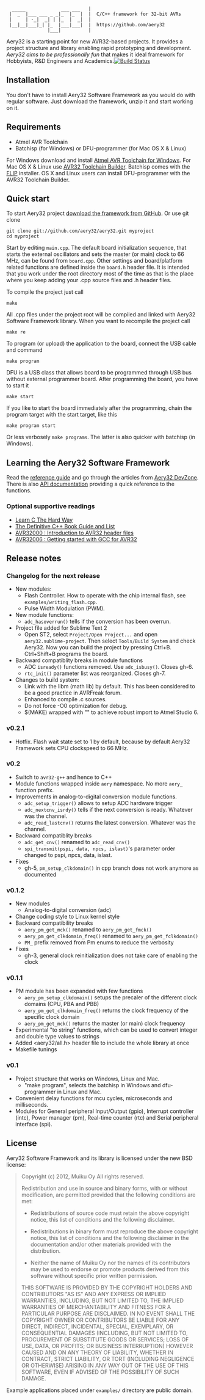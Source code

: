     
      _____             ___ ___   |
     |  _  |___ ___ _ _|_  |_  |  |  C/C++ framework for 32-bit AVRs
     |     | -_|  _| | |_  |  _|  |  
     |__|__|___|_| |_  |___|___|  |  https://github.com/aery32
                   |___|          |


Aery32 is a starting point for new AVR32-based projects. It provides a project structure and library enabling rapid prototyping and development. *Aery32 aims to be professionally fun* that makes it ideal framework for Hobbyists, R&D Engineers and Academics.[![Build Status](https://secure.travis-ci.org/aery32/aery32.png?branch=master)](http://travis-ci.org/aery32/aery32)

## Installation

You don't have to install Aery32 Software Framework as you would do with regular software. Just download the framework, unzip it and start working on it.

## Requirements

- Atmel AVR Toolchain
- Batchisp (for Windows) or DFU-programmer (for Mac OS X & Linux)

For Windows download and install [Atmel AVR Toolchain for Windows](http://www.atmel.com/tools/ATMELAVRTOOLCHAIN3_3_2FORWINDOWS.aspx). For Mac OS X & Linux use [AVR32 Toolchain Builder](https://github.com/jsnyder/avr32-toolchain). Batchisp comes with the [FLIP](http://www.atmel.com/tools/FLIP.aspx) installer. OS X and Linux users can install DFU-programmer with the AVR32 Toolchain Builder.
 
## Quick start

To start Aery32 project [download the framework from GitHub](https://github.com/aery32/aery32/tags). Or use git clone

    git clone git://github.com/aery32/aery32.git myproject
    cd myproject
    
Start by editing `main.cpp`. The default board initialization sequence, that starts the external oscillators and sets the master (or main) clock to 66 MHz, can be found from `board.cpp`. Other settings and board/platform related functions are defined inside the `board.h` header file. It is intended that you work under the root directory most of the time as that is the place where you keep adding your .cpp source files and .h header files.

To compile the project just call

    make

All .cpp files under the project root will be compiled and linked with Aery32 Software Framework library. When you want to recompile the project call

    make re

To program (or upload) the application to the board, connect the USB cable and command

    make program
    
DFU is a USB class that allows board to be programmed through USB bus without external programmer board. After programming the board, you have to start it

    make start

If you like to start the board immediately after the programming, chain the program target with the start target, like this

    make program start
    
Or less verbosely `make programs`. The latter is also quicker with batchisp (in Windows).

## Learning the Aery32 Software Framework

Read the [reference guide](http://aery32.readthedocs.org) and go through the articles from [Aery32 DevZone](http://devzone.aery32.com). There is also [API documentation](http://devzone.aery32.com/aery32/apidoc/) providing a quick reference to the functions.

### Optional supportive readings

- [Learn C The Hard Way](http://c.learncodethehardway.org/)
- [The Definitive C++ Book Guide and List](http://stackoverflow.com/questions/388242/the-definitive-c-book-guide-and-list)
- [AVR32000 : Introduction to AVR32 header files](http://www.atmel.com/Images/doc32005.pdf)
- [AVR32006 : Getting started with GCC for AVR32](http://www.atmel.com/Images/doc32074.pdf)

## Release notes
### Changelog for the next release

- New modules:
  - Flash Controller. How to operate with the chip internal flash, see `examples/writing_flash.cpp`.
  - Pulse Width Modulation (PWM).
- New module functions:
  - `adc_hasoverrun()` tells if the conversion has been overrun.
- Project file added for Sublime Text 2
  - Open ST2, select `Project/Open Project...` and open `aery32.sublime-project`. Then select `Tools/Build System` and check Aery32. Now you can build the project by pressing Ctrl+B. Ctrl+Shift+B programs the board.
- Backward compatiblity breaks in module functions
  - ADC `isready()` functions removed. Use `adc_isbusy()`. Closes gh-6.
  - `rtc_init()` parameter list was reorganized. Closes gh-7.
- Changes to build system:
  - Link with the libm (math lib) by default. This has been considered to be a good practice in AVRFreak forum.
  - Enhanced to compile .c sources.
  - Do not force -O0 optimization for debug.
  - $(MAKE) wrapped with "" to achieve robust import to Atmel Studio 6.

### v0.2.1

- Hotfix. Flash wait state set to 1 by default, because by default Aery32 Framework sets CPU clockspeed to 66 MHz.

### v0.2

- Switch to `avr32-g++` and hence to C++
- Module functions wrapped inside `aery` namespace. No more `aery_` function prefix.
- Improvements in analog-to-digital conversion module functions.
  - `adc_setup_trigger()` allows to setup ADC hardware trigger
  - `adc_nextcnv_isrdy()` tells if the next conversion is ready. Whatever was the channel.
  - `adc_read_lastcnv()` returns the latest conversion. Whatever was the channel.
- Backward compatiblity breaks
  - `adc_get_cnv()` renamed to `adc_read_cnv()`
  - `spi_transmit(pspi, data, npcs, islast)`'s parameter order changed to pspi, npcs, data, islast.
- Fixes
  - gh-5, `pm_setup_clkdomain()` in cpp branch does not work anymore as documented

### v0.1.2

- New modules
  - Analog-to-digital conversion (adc)
- Change coding style to Linux kernel style
- Backward compatibility breaks
  - `aery_pm_get_mck()` renamed to `aery_pm_get_fmck()`
  - `aery_pm_get_clkdomain_freq()` renamed to `aery_pm_get_fclkdomain()`
  - `PM_` prefix removed from Pm enums to reduce the verbosity
- Fixes
  - gh-3, general clock reinitialization does not take care of enabling the clock

### v0.1.1

- PM module has been expanded with few functions
  - `aery_pm_setup_clkdomain()` setups the precaler of the different clock domains (CPU, PBA and PBB)
  - `aery_pm_get_clkdomain_freq()` returns the clock frequency of the specific clock domain
  - `aery_pm_get_mck()` returns the master (or main) clock frequency
- Experimental "to string" functions, which can be used to convert integer and double type values to strings
- Added <aery32/all.h> header file to include the whole library at once
- Makefile tunings

### v0.1

- Project structure that works on Windows, Linux and Mac.
  - "make program", selects the batchisp in Windows and dfu-programmer in Linux and Mac.
- Convenient delay functions for mcu cycles, microseconds and milliseconds.
- Modules for General peripheral Input/Output (gpio), Interrupt controller (intc),
  Power manager (pm), Real-time counter (rtc) and Serial peripheral interface (spi).

## License

Aery32 Software Framework and its library is licensed under the new BSD license:

> Copyright (c) 2012, Muiku Oy
> All rights reserved.
>
> Redistribution and use in source and binary forms, with or without modification,
> are permitted provided that the following conditions are met:
>
>    * Redistributions of source code must retain the above copyright notice,
>      this list of conditions and the following disclaimer.
>
>    * Redistributions in binary form must reproduce the above copyright notice,
>      this list of conditions and the following disclaimer in the documentation
>      and/or other materials provided with the distribution.
>
>    * Neither the name of Muiku Oy nor the names of its contributors may be
>      used to endorse or promote products derived from this software without
>      specific prior written permission.
>
> THIS SOFTWARE IS PROVIDED BY THE COPYRIGHT HOLDERS AND CONTRIBUTORS "AS IS" AND
> ANY EXPRESS OR IMPLIED WARRANTIES, INCLUDING, BUT NOT LIMITED TO, THE IMPLIED
> WARRANTIES OF MERCHANTABILITY AND FITNESS FOR A PARTICULAR PURPOSE ARE
> DISCLAIMED. IN NO EVENT SHALL THE COPYRIGHT OWNER OR CONTRIBUTORS BE LIABLE FOR
> ANY DIRECT, INDIRECT, INCIDENTAL, SPECIAL, EXEMPLARY, OR CONSEQUENTIAL DAMAGES
> (INCLUDING, BUT NOT LIMITED TO, PROCUREMENT OF SUBSTITUTE GOODS OR SERVICES;
> LOSS OF USE, DATA, OR PROFITS; OR BUSINESS INTERRUPTION) HOWEVER CAUSED AND ON
> ANY THEORY OF LIABILITY, WHETHER IN CONTRACT, STRICT LIABILITY, OR TORT
> (INCLUDING NEGLIGENCE OR OTHERWISE) ARISING IN ANY WAY OUT OF THE USE OF THIS
> SOFTWARE, EVEN IF ADVISED OF THE POSSIBILITY OF SUCH DAMAGE.

Example applications placed under `examples/` directory are public domain.
